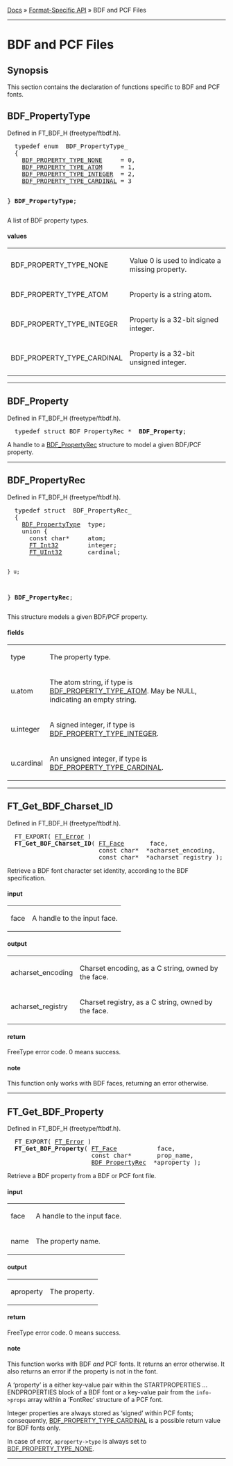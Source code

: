[Docs](ft2-index.md) &raquo; [Format-Specific API](ft2-toc.md#format-specific-api) &raquo; BDF and PCF Files

-------------------------------

# BDF and PCF Files

## Synopsis

This section contains the declaration of functions specific to BDF and PCF fonts.

## BDF_PropertyType

Defined in FT_BDF_H (freetype/ftbdf.h).

<div class = "codehilite">
<pre>
  <span class="keyword">typedef</span> <span class="keyword">enum</span>  BDF_PropertyType_
  {
    <a href="../ft2-bdf_fonts/#bdf_property_type_none">BDF_PROPERTY_TYPE_NONE</a>     = 0,
    <a href="../ft2-bdf_fonts/#bdf_property_type_atom">BDF_PROPERTY_TYPE_ATOM</a>     = 1,
    <a href="../ft2-bdf_fonts/#bdf_property_type_integer">BDF_PROPERTY_TYPE_INTEGER</a>  = 2,
    <a href="../ft2-bdf_fonts/#bdf_property_type_cardinal">BDF_PROPERTY_TYPE_CARDINAL</a> = 3

  } <b>BDF_PropertyType</b>;
</pre>
</div>


A list of BDF property types.

<h4>values</h4>
<table class="fields">
<tr><td class="val" id="bdf_property_type_none">BDF_PROPERTY_TYPE_NONE</td><td class="desc">
<p>Value&nbsp;0 is used to indicate a missing property.</p>
</td></tr>
<tr><td class="val" id="bdf_property_type_atom">BDF_PROPERTY_TYPE_ATOM</td><td class="desc">
<p>Property is a string atom.</p>
</td></tr>
<tr><td class="val" id="bdf_property_type_integer">BDF_PROPERTY_TYPE_INTEGER</td><td class="desc">
<p>Property is a 32-bit signed integer.</p>
</td></tr>
<tr><td class="val" id="bdf_property_type_cardinal">BDF_PROPERTY_TYPE_CARDINAL</td><td class="desc">
<p>Property is a 32-bit unsigned integer.</p>
</td></tr>
</table>

<hr>

## BDF_Property

Defined in FT_BDF_H (freetype/ftbdf.h).

<div class = "codehilite">
<pre>
  <span class="keyword">typedef</span> <span class="keyword">struct</span> BDF_PropertyRec_*  <b>BDF_Property</b>;
</pre>
</div>


A handle to a <a href="../ft2-bdf_fonts/#bdf_propertyrec">BDF_PropertyRec</a> structure to model a given BDF/PCF property.

<hr>

## BDF_PropertyRec

Defined in FT_BDF_H (freetype/ftbdf.h).

<div class = "codehilite">
<pre>
  <span class="keyword">typedef</span> <span class="keyword">struct</span>  BDF_PropertyRec_
  {
    <a href="../ft2-bdf_fonts/#bdf_propertytype">BDF_PropertyType</a>  type;
    <span class="keyword">union</span> {
      <span class="keyword">const</span> <span class="keyword">char</span>*     atom;
      <a href="../ft2-basic_types/#ft_int32">FT_Int32</a>        integer;
      <a href="../ft2-basic_types/#ft_uint32">FT_UInt32</a>       cardinal;

    } u;

  } <b>BDF_PropertyRec</b>;
</pre>
</div>


This structure models a given BDF/PCF property.

<h4>fields</h4>
<table class="fields">
<tr><td class="val" id="type">type</td><td class="desc">
<p>The property type.</p>
</td></tr>
<tr><td class="val" id="u.atom">u.atom</td><td class="desc">
<p>The atom string, if type is <a href="../ft2-bdf_fonts/#bdf_propertytype">BDF_PROPERTY_TYPE_ATOM</a>. May be NULL, indicating an empty string.</p>
</td></tr>
<tr><td class="val" id="u.integer">u.integer</td><td class="desc">
<p>A signed integer, if type is <a href="../ft2-bdf_fonts/#bdf_propertytype">BDF_PROPERTY_TYPE_INTEGER</a>.</p>
</td></tr>
<tr><td class="val" id="u.cardinal">u.cardinal</td><td class="desc">
<p>An unsigned integer, if type is <a href="../ft2-bdf_fonts/#bdf_propertytype">BDF_PROPERTY_TYPE_CARDINAL</a>.</p>
</td></tr>
</table>

<hr>

## FT_Get_BDF_Charset_ID

Defined in FT_BDF_H (freetype/ftbdf.h).

<div class = "codehilite">
<pre>
  FT_EXPORT( <a href="../ft2-basic_types/#ft_error">FT_Error</a> )
  <b>FT_Get_BDF_Charset_ID</b>( <a href="../ft2-base_interface/#ft_face">FT_Face</a>       face,
                         <span class="keyword">const</span> <span class="keyword">char</span>*  *acharset_encoding,
                         <span class="keyword">const</span> <span class="keyword">char</span>*  *acharset_registry );
</pre>
</div>


Retrieve a BDF font character set identity, according to the BDF specification.

<h4>input</h4>
<table class="fields">
<tr><td class="val" id="face">face</td><td class="desc">
<p>A handle to the input face.</p>
</td></tr>
</table>

<h4>output</h4>
<table class="fields">
<tr><td class="val" id="acharset_encoding">acharset_encoding</td><td class="desc">
<p>Charset encoding, as a C&nbsp;string, owned by the face.</p>
</td></tr>
<tr><td class="val" id="acharset_registry">acharset_registry</td><td class="desc">
<p>Charset registry, as a C&nbsp;string, owned by the face.</p>
</td></tr>
</table>

<h4>return</h4>

FreeType error code. 0&nbsp;means success.

<h4>note</h4>

This function only works with BDF faces, returning an error otherwise.

<hr>

## FT_Get_BDF_Property

Defined in FT_BDF_H (freetype/ftbdf.h).

<div class = "codehilite">
<pre>
  FT_EXPORT( <a href="../ft2-basic_types/#ft_error">FT_Error</a> )
  <b>FT_Get_BDF_Property</b>( <a href="../ft2-base_interface/#ft_face">FT_Face</a>           face,
                       <span class="keyword">const</span> <span class="keyword">char</span>*       prop_name,
                       <a href="../ft2-bdf_fonts/#bdf_propertyrec">BDF_PropertyRec</a>  *aproperty );
</pre>
</div>


Retrieve a BDF property from a BDF or PCF font file.

<h4>input</h4>
<table class="fields">
<tr><td class="val" id="face">face</td><td class="desc">
<p>A handle to the input face.</p>
</td></tr>
<tr><td class="val" id="name">name</td><td class="desc">
<p>The property name.</p>
</td></tr>
</table>

<h4>output</h4>
<table class="fields">
<tr><td class="val" id="aproperty">aproperty</td><td class="desc">
<p>The property.</p>
</td></tr>
</table>

<h4>return</h4>

FreeType error code. 0&nbsp;means success.

<h4>note</h4>

This function works with BDF _and_ PCF fonts. It returns an error otherwise. It also returns an error if the property is not in the font.

A &lsquo;property&rsquo; is a either key-value pair within the STARTPROPERTIES ... ENDPROPERTIES block of a BDF font or a key-value pair from the `info->props` array within a &lsquo;FontRec&rsquo; structure of a PCF font.

Integer properties are always stored as &lsquo;signed&rsquo; within PCF fonts; consequently, <a href="../ft2-bdf_fonts/#bdf_propertytype">BDF_PROPERTY_TYPE_CARDINAL</a> is a possible return value for BDF fonts only.

In case of error, `aproperty->type` is always set to <a href="../ft2-bdf_fonts/#bdf_propertytype">BDF_PROPERTY_TYPE_NONE</a>.

<hr>

